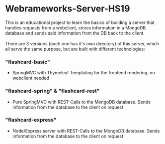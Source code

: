# Webrameworks-Server-HS19
This is an educational project to learn the basics of building a server that handles requests from a webclient, stores information in a MongoDB database and sends said information from the DB back to the client.  
</br>
There are 3 versions (each one has it's own directory) of this server, which all serve the same purpose, but are built with different technologies:
### "flashcard-basic"
* SpringMVC with Thymeleaf Templating for the frontend rendering, no webclient needed

### "flashcard-spring" & "flashcard-rest"
* Pure SpringMVC with REST-Calls to the MongoDB database. Sends information from the database to the client on request

### "flashcard-express"
* Node/Express server with REST-Calls to the MongoDB database. Sends information from the database to the client on request
